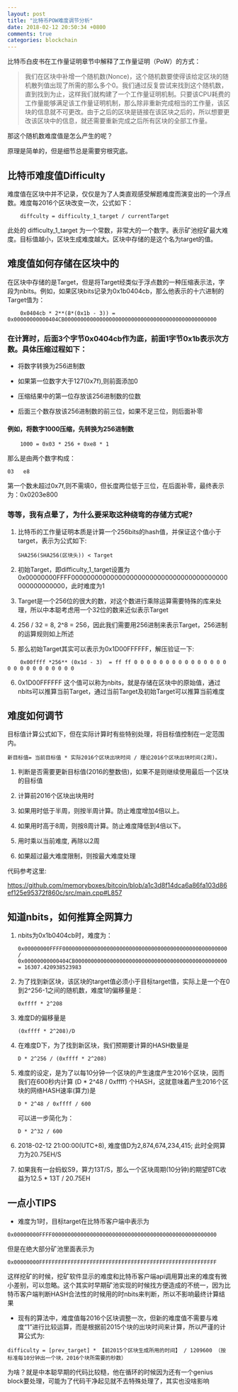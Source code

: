 ```yaml
---
layout: post
title: "比特币POW难度调节分析"
date: 2018-02-12 20:50:34 +0800
comments: true
categories: blockchain
---
```


比特币白皮书在工作量证明章节中解释了工作量证明（PoW）的方式：


> 我们在区块中补增一个随机数(Nonce)，这个随机数要使得该给定区块的随机散列值出现了所需的那么多个0。我们通过反复尝试来找到这个随机数，直到找到为止，这样我们就构建了一个工作量证明机制。只要该CPU耗费的工作量能够满足该工作量证明机制，那么除非重新完成相当的工作量，该区块的信息就不可更改。由于之后的区块是链接在该区块之后的，所以想要更改该区块中的信息，就还需要重新完成之后所有区块的全部工作量。

那这个随机数难度值是怎么产生的呢？

<!-- more -->

原理是简单的，但是细节总是需要穷根究底。

## 比特币难度值Difficulty

难度值在区块中并不记录，仅仅是为了人类直观感受解题难度而演变出的一个浮点数。难度每2016个区块改变一次，公式如下：

```
    diffculty = difficulty_1_target / currentTarget
```

此处的 difficulty_1_target 为一个常数，非常大的一个数字。表示矿池挖矿最大难度。目标值越小，区块生成难度越大。区块中存储的是这个名为target的值。

## 难度值如何存储在区块中的

在区块中存储的是Target，但是将Target经类似于浮点数的一种压缩表示法，字段为nbits。例如，如果区块bits记录为0x1b0404cb，那么他表示的十六进制的Target值为：

```
    0x0404cb * 2**(8*(0x1b - 3)) = 0x00000000000404CB000000000000000000000000000000000000000000000000
```

### 在计算时，后面3个字节0x0404cb作为底，前面1字节0x1b表示次方数。具体压缩过程如下：

 * 将数字转换为256进制数

 * 如果第一位数字大于127(0x7f),则前面添加0

 * 压缩结果中的第一位存放该256进制数的位数

 * 后面三个数存放该256进制数的前三位，如果不足三位，则后面补零

#### 例如，将数字1000压缩，先转换为256进制数

```
    1000 = 0x03 * 256 + 0xe8 * 1
```

那么是由两个数字构成：

```
03   e8
```

第一个数未超过0x7f,则不需填0，但长度两位低于三位，在后面补零，最终表示为：0x0203e800


### 等等，我有点晕了，为什么要采取这种绕弯的存储方式呢?

1. 比特币的工作量证明本质是计算一个256bits的hash值，并保证这个值小于target，表示为公式如下:
   ```
   SHA256(SHA256(区块头)) < Target
   ```

2. 初始Target，即difficulty_1_target设置为0x00000000FFFF0000000000000000000000000000000000000000000000000000，此时难度为1

3. Target是一个256位的很大的数，对这个数进行乘除运算需要特殊的库来处理，所以中本聪考虑用一个32位的数来近似表示Target

4. 256 / 32 = 8, 2^8 = 256，因此我们需要用256进制来表示Target，256进制的运算规则如上所述

5. 那么初始Target其实可以表示为0x1D00FFFFFF，解压验证一下:

```
    0x00ffff *256** (0x1d - 3)  = ff ff 0 0 0 0 0 0 0 0 0 0 0 0 0 0 0 0 0 0 0 0 0 0 0 0 0 0
```

6. 0x1D00FFFFFF 这个值可以称为nbits，就是存储在区块中的原始值，通过nbits可以推算当前Target，通过当前Target及初始Target可以推算当前难度


## 难度如何调节

目标值计算公式如下，但在实际计算时有些特别处理，将目标值控制在一定范围内。

```
新目标值= 当前目标值 * 实际2016个区块出块时间 / 理论2016个区块出块时间(2周)。
```

1. 判断是否需要更新目标值(2016的整数倍)，如果不是则继续使用最后一个区块的目标值

2. 计算前2016个区块出块用时

3. 如果用时低于半周，则按半周计算。防止难度增加4倍以上。

4. 如果用时高于8周，则按8周计算。防止难度降低到4倍以下。

5. 用时乘以当前难度, 再除以2周

6. 如果超过最大难度限制，则按最大难度处理

代码参考这里:

https://github.com/memoryboxes/bitcoin/blob/a1c3d8f14dca6a86fa103d86ef125e95372f860c/src/main.cpp#L857


## 知道nbits，如何推算全网算力

1. nbits为0x1b0404cb时，难度为：
   ```
   0x00000000FFFF0000000000000000000000000000000000000000000000000000 / 0x00000000000404CB000000000000000000000000000000000000000000000000 = 16307.420938523983
   ```

2. 为了找到新区块，该区块的target值必须小于目标target值，实际上是一个在0到2^256-1之间的随机数，难度1的偏移量是：
   ```
   0xffff * 2^208
   ```

3. 难度D的偏移量是
   ```
   (0xffff * 2^208)/D
   ```

4. 在难度D下，为了找到新区块，我们预期要计算的HASH数量是
   ```
   D * 2^256 / (0xffff * 2^208)
   ```
5. 难度的设定，是为了以每10分钟一个区块的产生速度产生2016个区块，因而我们在600秒内计算 (D * 2^48 / 0xffff) 个HASH，这就意味着产生2016个区块的网络HASH速率(算力)是
   ```
   D * 2^48 / 0xffff / 600
   ```
   可以进一步简化为：
   ```
   D * 2^32 / 600
   ```

6. 2018-02-12 21:00:00(UTC+8), 难度值D为2,874,674,234,415; 此时全网算力为20.75EH/S

7. 如果我有一台蚂蚁S9，算力13T/S，那么一个区块周期(10分钟)的期望BTC收益为12.5 * 13T / 20.75EH


## 一点小TIPS

* 难度为1时，目标target在比特币客户端中表示为

```
0x00000000FFFF0000000000000000000000000000000000000000000000000000
```

但是在绝大部分矿池里面表示为

```
0x00000000FFFFFFFFFFFFFFFFFFFFFFFFFFFFFFFFFFFFFFFFFFFFFFFFFFFFFFFF
```

这样挖矿的时候，挖矿软件显示的难度和比特币客户端api调用算出来的难度有微小差别，可以忽略。这个其实时早期矿池实现的时候找方便造成的不统一，因为比特币客户端判断HASH合法性的时候用的时nbits来判断，所以不影响最终计算结果


* 现有的算法中，难度值每2016个区块调整一次，但新的难度值不需要与难度“1”进行比较运算，而是根据前2015个块的出块时间来计算，所以严谨的计算公式为:

```
difficulty = [prev_target] * 【前2015个区块生成所用的时间】 / 1209600 （按标准每10分钟出一个块，2016个块所需要的秒数）
```

为啥？就是中本聪早期的代码比较糙，他在循环的时候因为还有一个genius block要处理，可能为了代码干净起见就不去特殊处理了，其实也没啥影响
